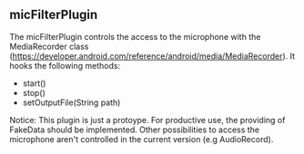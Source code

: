 micFilterPlugin
--------------------------

The micFilterPlugin controls the access to the microphone with the MediaRecorder class (https://developer.android.com/reference/android/media/MediaRecorder). It hooks the following methods:

- start()
- stop()
- setOutputFile(String path)

Notice: This plugin is just a protoype. For productive use, the providing of FakeData should be implemented. Other possibilities to access the microphone aren't controlled in the current version (e.g AudioRecord).
